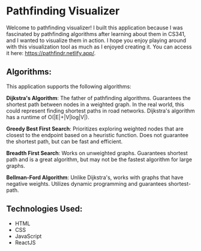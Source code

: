 # Pathfinding Visualizer
Welcome to pathfinding visualizer! I built this application because I was fascinated by pathfinding algorithms after learning about them in CS341, and I wanted to visualize them in action. I hope you enjoy playing around with this visualization tool as much as I enjoyed creating it. 
You can access it here: https://pathfindr.netlify.app/.

## Algorithms:
This application supports the following algorithms: 

**Dijkstra's Algorithm**: The father of pathfinding algorithms. Guarantees the shortest path between nodes in a weighted graph. In the real world, this could represent finding shortest paths in road networks. Dijkstra's algorithm has a runtime of O(|E|+|V|log|V|). 

**Greedy Best First Search**: Prioritizes exploring weighted nodes that are closest to the endpoint based on a heuristic function. Does not guarantee the shortest path, but can be fast and efficient. 

**Breadth First Search**: Works on unweighted graphs. Guarantees shortest path and is a great algorithm, but may not be the fastest algorithm for large graphs.

**Bellman-Ford Algorithm**: Unlike Dijkstra's, works with graphs that have negative weights. Utilizes dynamic programming and guarantees shortest-path. 


## Technologies Used:

* HTML
* CSS
* JavaScript
* ReactJS
